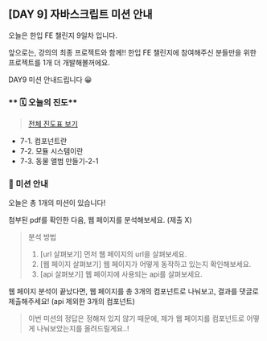 ## [DAY 9] 자바스크립트 미션 안내

오늘은 한입 FE 챌린지 9일차 입니다.

앞으로는, 강의의 최종 프로젝트와 함께!! 한입 FE 챌린지에 참여해주신 분들만을 위한 프로젝트를 1개 더 개발해볼꺼에요.

DAY9 미션 안내드립니다 😀

### ** 🗓️ 오늘의 진도**

> [전체 진도표 보기](https://winterlood.notion.site/01c0f27d63084e9fa1aac5c9db76e8d8)

-   7-1. 컴포넌트란
-   7-2. 모듈 시스템이란
-   7-3. 동물 앨범 만들기-2-1

### 🎯 미션 안내

오늘은 총 1개의 미션이 있습니다!

첨부된 pdf를 확인한 다음, 웹 페이지를 분석해보세요. (제출 X)

> 분석 방법
>
> 1. [url 살펴보기] 먼저 웹 페이지의 url을 살펴보세요.
> 2. [웹 페이지 살펴보기] 웹 페이지가 어떻게 동작하고 있는지 확인해보세요.
> 3. [api 살펴보기] 웹 페이지에 사용되는 api를 살펴보세요.

웹 페이지 분석이 끝났다면, 웹 페이지를 총 3개의 컴포넌트로 나눠보고, 결과를 댓글로 제출해주세요! (api 제외한 3개의 컴포넌트)

> 이번 미션의 정답은 정해져 있지 않기 때문에, 제가 웹 페이지를 컴포넌트로 어떻게 나눠보았는지를 올려드릴게요..!
